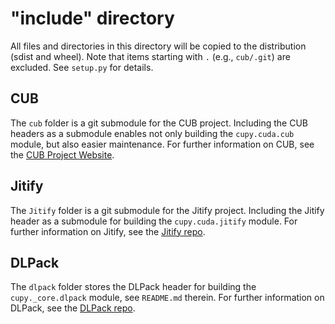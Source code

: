 # "include" directory

All files and directories in this directory will be copied to the distribution (sdist and wheel).
Note that items starting with `.` (e.g., `cub/.git`) are excluded.
See `setup.py` for details.

## CUB

The `cub` folder is a git submodule for the CUB project.
Including the CUB headers as a submodule enables not only building the `cupy.cuda.cub` module,
but also easier maintenance.
For further information on CUB, see the [CUB Project Website](http://nvlabs.github.com/cub).

## Jitify
The `Jitify` folder is a git submodule for the Jitify project.
Including the Jitify header as a submodule for building the `cupy.cuda.jitify` module.
For further information on Jitify, see the [Jitify repo](https://github.com/NVIDIA/jitify).

## DLPack
The `dlpack` folder stores the DLPack header for building the `cupy._core.dlpack` module,
see `README.md` therein.
For further information on DLPack, see the [DLPack repo](https://github.com/dmlc/dlpack).
